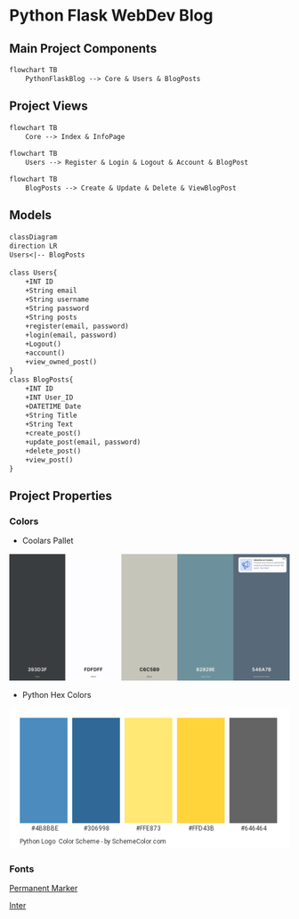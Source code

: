# Python Flask WebDev Blog

## Main Project Components

```mermaid
flowchart TB
    PythonFlaskBlog --> Core & Users & BlogPosts
```

## Project Views

```mermaid
flowchart TB
    Core --> Index & InfoPage
```

```mermaid
flowchart TB
    Users --> Register & Login & Logout & Account & BlogPost
```

```mermaid
flowchart TB
    BlogPosts --> Create & Update & Delete & ViewBlogPost
```

## Models

```mermaid
classDiagram
direction LR
Users<|-- BlogPosts

class Users{
    +INT ID
    +String email
    +String username
    +String password
    +String posts
    +register(email, password)
    +login(email, password)
    +Logout()
    +account()
    +view_owned_post()
}
class BlogPosts{
    +INT ID
    +INT User_ID
    +DATETIME Date
    +String Title
    +String Text
    +create_post()
    +update_post(email, password)
    +delete_post()
    +view_post()
}
```

## Project Properties

### Colors

* Coolars Pallet

<img src="pythonflaskblog/static/images/coolars_pallete.png" alt='generated pallet from coolars.com'>

* Python Hex Colors

<img src="pythonflaskblog/static/images/python_pallete.png" alt="python color pallete">

### Fonts

[Permanent Marker](https://fonts.google.com/specimen/Permanent+Marker?category=Handwriting&preview.text=PyWebDev&preview.text_type=custom)

[Inter](https://fonts.google.com/specimen/Inter?query=inter&preview.text=PyWebDev&preview.text_type=custom)

